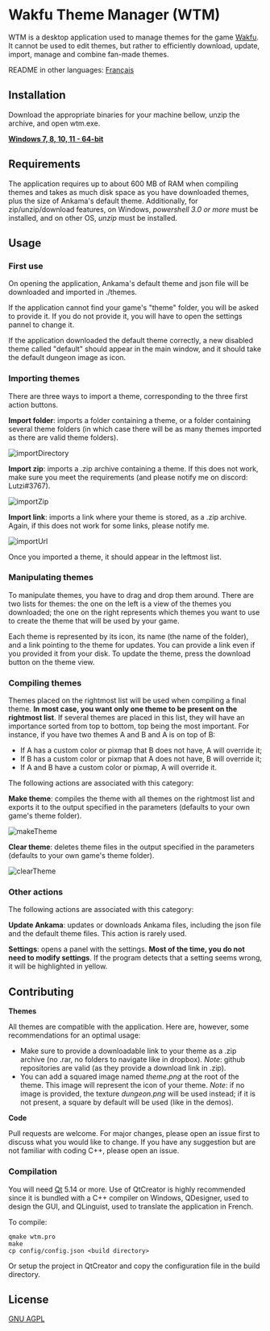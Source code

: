 # Wakfu Theme Manager (WTM)

WTM is a desktop application used to manage themes for the game [Wakfu](https://www.wakfu.com). It cannot be used to edit themes, but rather to efficiently download, update, import, manage and combine fan-made themes.

README in other languages: [Français](README_fr.md)

## Installation

Download the appropriate binaries for your machine bellow, unzip the archive, and open wtm.exe.

[**Windows 7, 8, 10, 11 - 64-bit**](https://seafile.unistra.fr/f/10e7937e94444f6a90fa/?dl=1)

## Requirements

The application requires up to about 600 MB of RAM when compiling themes and takes as much disk space as you have downloaded themes, plus the size of Ankama's default theme. Additionally, for zip/unzip/download features, on Windows, *powershell 3.0 or more* must be installed, and on other OS, *unzip* must be installed.

## Usage

### First use

On opening the application, Ankama's default theme and json file will be downloaded and imported in ./themes.

If the application cannot find your game's "theme" folder, you will be asked to provide it. 
If you do not provide it, you will have to open the settings pannel to change it.

If the application downloaded the default theme correctly, a new disabled theme called "default" should appear in the main window, and it should take the default dungeon image as icon.

### Importing themes

There are three ways to import a theme, corresponding to the three first action buttons.

**Import folder**: imports a folder containing a theme, or a folder containing several theme folders (in which case there will be as many themes imported as there are valid theme folders).

![importDirectory](https://user-images.githubusercontent.com/15910330/149378815-b48b6736-5ab6-4a08-822d-c9425f2ef56d.gif)

**Import zip**: imports a .zip archive containing a theme. If this does not work, make sure you meet the requirements (and please notify me on discord: Lutzi#3767).

![importZip](https://user-images.githubusercontent.com/15910330/149379104-259bc53a-7e5c-4bdd-9be8-59294d25736f.gif)

**Import link**: imports a link where your theme is stored, as a .zip archive. Again, if this does not work for some links, please notify me.

![importUrl](https://user-images.githubusercontent.com/15910330/149379061-8731d136-7836-4e59-b3b2-84db62e82b97.gif)

Once you imported a theme, it should appear in the leftmost list.

### Manipulating themes

To manipulate themes, you have to drag and drop them around. There are two lists for themes: the one on the left is a view of the themes you downloaded; the one on the right represents which themes you want to use to  create the theme that will be used by your game.

Each theme is represented by its icon, its name (the name of the folder), and a link pointing to the theme for updates. You can provide a link even if you provided it from your disk. To update the theme, press the download button on the theme view.

### Compiling themes

Themes placed on the rightmost list will be used when compiling a final theme. **In most case, you want only one theme to be present on the rightmost list**. If several themes are placed in this list, they will have an importance sorted from top to bottom, top being the most important. For instance, if you have two themes A and B and A is on top of B:
* If A has a custom color or pixmap that B does not have, A will override it;
* If B has a custom color or pixmap that A does not have, B will override it;
* If A and B have a custom color or pixmap, A will override it.

The following actions are associated with this category:

**Make theme**: compiles the theme with all themes on the rightmost list and exports it to the output specified in the parameters (defaults to your own game's theme folder).

![makeTheme](https://user-images.githubusercontent.com/15910330/149379227-95d5b4bd-1962-425c-ba8d-babfc793f153.gif)

**Clear theme**: deletes theme files in the output specified in the parameters (defaults to your own game's theme folder).

![clearTheme](https://user-images.githubusercontent.com/15910330/149379263-4ecefbae-408f-47de-9230-2742b8f97695.gif)

### Other actions

The following actions are associated with this category:

**Update Ankama**: updates or downloads Ankama files, including the json file and the default theme files. This action is rarely used.

**Settings**: opens a panel with the settings. **Most of the time, you do not need to modify settings**. If the program detects that a setting seems wrong, it will be highlighted in yellow.

## Contributing

**Themes**

All themes are compatible with the application. Here are, however, some recommendations for an optimal usage:
* Make sure to provide a downloadable link to your theme as a .zip archive (no .rar, no folders to navigate like in dropbox). *Note*: github repositories are valid (as they provide a download link in .zip).
* You can add a squared image named *theme.png* at the root of the theme. This image will represent the icon of your theme. *Note*: if no image is provided, the texture *dungeon.png* will be used instead; if it is not present, a square by default will be used (like in the demos).

**Code**

Pull requests are welcome. For major changes, please open an issue first to discuss what you would like to change. If you have any suggestion but are not familiar with coding C++, please open an issue.

### Compilation

You will need [Qt](https://www.qt.io/) 5.14 or more. Use of QtCreator is highly recommended since it is bundled with a C++ compiler on Windows, QDesigner, used to design the GUI, and QLinguist, used to translate the application in French.

To compile:

```console
qmake wtm.pro
make
cp config/config.json <build directory>
```

Or setup the project in QtCreator and copy the configuration file in the build directory.

## License
[GNU AGPL](https://choosealicense.com/licenses/agpl-3.0/)
